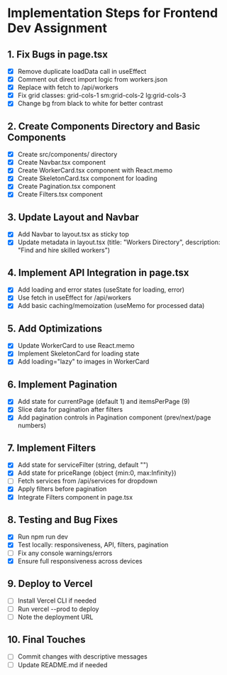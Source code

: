 # Implementation Steps for Frontend Dev Assignment

## 1. Fix Bugs in page.tsx
- [x] Remove duplicate loadData call in useEffect
- [x] Comment out direct import logic from workers.json
- [x] Replace with fetch to /api/workers
- [x] Fix grid classes: grid-cols-1 sm:grid-cols-2 lg:grid-cols-3
- [x] Change bg from black to white for better contrast

## 2. Create Components Directory and Basic Components
- [x] Create src/components/ directory
- [x] Create Navbar.tsx component
- [x] Create WorkerCard.tsx component with React.memo
- [x] Create SkeletonCard.tsx component for loading
- [x] Create Pagination.tsx component
- [x] Create Filters.tsx component

## 3. Update Layout and Navbar
- [x] Add Navbar to layout.tsx as sticky top
- [x] Update metadata in layout.tsx (title: "Workers Directory", description: "Find and hire skilled workers")

## 4. Implement API Integration in page.tsx
- [x] Add loading and error states (useState for loading, error)
- [x] Use fetch in useEffect for /api/workers
- [x] Add basic caching/memoization (useMemo for processed data)

## 5. Add Optimizations
- [x] Update WorkerCard to use React.memo
- [x] Implement SkeletonCard for loading state
- [x] Add loading="lazy" to images in WorkerCard

## 6. Implement Pagination
- [x] Add state for currentPage (default 1) and itemsPerPage (9)
- [x] Slice data for pagination after filters
- [x] Add pagination controls in Pagination component (prev/next/page numbers)

## 7. Implement Filters
- [x] Add state for serviceFilter (string, default "")
- [x] Add state for priceRange (object {min:0, max:Infinity})
- [ ] Fetch services from /api/services for dropdown
- [x] Apply filters before pagination
- [x] Integrate Filters component in page.tsx

## 8. Testing and Bug Fixes
- [x] Run npm run dev
- [x] Test locally: responsiveness, API, filters, pagination
- [ ] Fix any console warnings/errors
- [x] Ensure full responsiveness across devices

## 9. Deploy to Vercel
- [ ] Install Vercel CLI if needed
- [ ] Run vercel --prod to deploy
- [ ] Note the deployment URL

## 10. Final Touches
- [ ] Commit changes with descriptive messages
- [ ] Update README.md if needed
